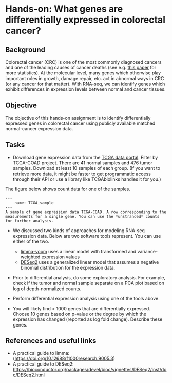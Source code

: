 # Hands-on: What genes are differentially expressed in colorectal cancer?

## Background
Colorectal cancer (CRC) is one of the most commonly diagnosed cancers and one of the leading causes of cancer deaths (see e.g. [this paper](https://doi.org/10.3322/caac.21660) for more statistics). At the molecular level, many genes which otherwise play important roles in growth, damage repair, etc. act in abnormal ways in CRC (or any cancer for that matter). With RNA-seq, we can identify genes which exhibit differences in expression levels between normal and cancer tissues. 

## Objective
The objective of this hands-on assignment is to identify differentially expressed genes in colorectal cancer using publicly available matched normal-cancer expression data.

## Tasks

- Download gene expression data from the  [TCGA data portal](https://portal.gdc.cancer.gov). Filter by TCGA-COAD project. There are 41 normal samples and 476 tumor samples. Download at least 10 samples of each group. (If you want to retrieve more data, it might be faster to get programmatic access through their API or use a library like TCGAbiolinks handles it for you.)

The figure below shows count data for one of the samples.

```{figure} ./images/TCGA_sample.png
---
    name: TCGA_sample
---
A sample of gene expression data TCGA-COAD. A row corresponding to the measurements for a single gene. You can use the *unstranded* counts for further analysis.
```

- We discussed two kinds of approaches for modeling RNA-seq expression data. Below are two software tools represent. You can use either of the two.
   - [limma-voom](https://bioconductor.org/packages/release/bioc/html/limma.html) uses a linear model with transformed and variance-weighted expression values 
   - [DESeq2](https://bioconductor.org/packages/release/bioc/html/DESeq2.html) uses a generalized linear model that assumes a negative binomial distribution for the expression data.

- Prior to differential analysis, do some exploratory analysis. For example, check if the tumor and normal sample separate on a PCA plot based on log of depth-normalized counts.

- Perform differential expression analysis using one of the tools above. 

- You will likely find > 1000 genes that are differentially expressed. Choose 10 genes based on p-value or the degree by which the expression has changed (reported as log fold change). Describe these genes.

## References and useful links
 - A practical guide to limma: (https://doi.org/10.12688/f1000research.9005.3)
 - A practical guide to DESeq2: https://bioconductor.org/packages/devel/bioc/vignettes/DESeq2/inst/doc/DESeq2.html
